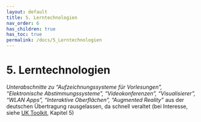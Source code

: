 ```yaml
---
layout: default
title: 5. Lerntechnologien
nav_order: 6
has_children: true
has_toc: true
permalink: /docs/5_Lerntechnologien
---
```


# 5. Lerntechnologien
*Unterabschnitte zu “Aufzeichnungssysteme für Vorlesungen”,
“Elektronische Abstimmungssysteme”, “Videokonferenzen”,
“Visualisierer”, “WLAN Apps”, “Interaktive Oberflächen”, “Augmented
Reality”* aus der deutschen Übertragung rausgelassen, da schnell veraltet (bei Interesse, siehe [UK Toolkit](https://www.ucisa.ac.uk/learningspace), Kapitel 5)
